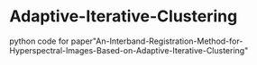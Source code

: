 # Adaptive-Iterative-Clustering

python code for paper"An-Interband-Registration-Method-for-Hyperspectral-Images-Based-on-Adaptive-Iterative-Clustering"
